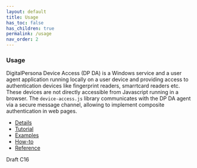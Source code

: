 ```yaml
---
layout: default
title: Usage
has_toc: false
has_children: true
permalink: /usage  
nav_order: 2
---
```


### Usage

DigitalPersona Device Access (DP DA) is a Windows service and a user agent application running
locally on a user device and providing access to authentication devices like fingerprint readers,
smarrtcard readers etc. These devices are not directly accessible from Javascript running in a browser.
The `device-access.js` library communicates with the DP DA agent via a secure message channel,
allowing to implement composite authentication in web pages.

* [Details](details.md)
* [Tutorial](tutorial.md)
* [Examples](examples.md)
* [How-to](how-to.md)
* [Reference](reference.md)

Draft C16
